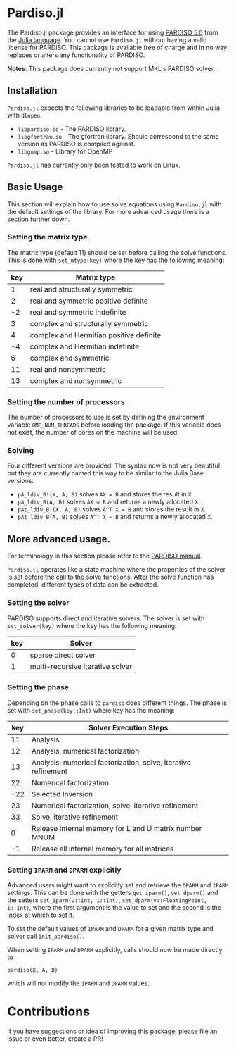 # Pardiso.jl

The Pardiso.jl package provides an interface for using [PARDISO 5.0](http://www.pardiso-project.org/) from the [Julia language](http://julialang.org). You cannot use `Pardiso.jl` without having a valid license for PARDISO. This package is available free of charge and in no way replaces or alters any functionality of PARDISO.

**Notes**: This package does currently not support MKL's PARDISO solver.


## Installation

`Pardiso.jl` expects the following libraries to be loadable from within Julia with `dlopen`.

* `libpardiso.so` - The PARDISO library.
* `libgfortran.so` - The gfortran library. Should correspond to the same version as PARDISO is compiled against.
* `libgomp.so` - Library for OpenMP

`Pardiso.jl`  has currently only been tested to work on Linux.


## Basic Usage

This section will explain how to use solve equations using `Pardiso.jl` with the default settings of the library. For more advanced usage there is a section further down.

### Setting the matrix type

The matrix type (default 11) should be set before calling the solve functions. This is done with `set_mtype(key)` where the key has the following meaning:

| key   | Matrix type                               |
|----   |-----------------------------------------  |
| 1     | real and structurally symmetric           |
| 2     | real and symmetric positive definite      |
| -2    | real and symmetric indefinite             |
| 3     | complex and structurally symmetric        |
| 4     | complex and Hermitian positive definite   |
| -4    | complex and Hermitian indefinite          |
| 6     | complex and symmetric                     |
| 11    | real and nonsymmetric                     |
| 13    | complex and nonsymmetric                  |


### Setting the number of processors

The number of processors to use is set by defining the environment variable `OMP_NUM_THREADS` before loading the package. If this variable does not exist, the number of cores on the machine will be used.


### Solving

Four different versions are provided. The syntax now is not very beautiful but they are currently named this way to be similar to the Julia Base versions.

* `pA_ldiv_B!(X, A, B)` solves `AX = B` and stores the result in `X`.
* `pA_ldiv_B(A, B)` solves `AX = B` and returns a newly allocated `X`.
* `pAt_ldiv_B!(X, A, B)` solves `A^T X = B` and stores the result in `X`.
* `pAt_ldiv_B(A, B)` solves `A^T X = B` and returns a newly allocated `X`.


## More advanced usage.

For terminology in this section please refer to the [PARDISO manual](http://www.pardiso-project.org/manual/manual.pdf).

`Pardiso.jl` operates like a state machine where the properties of the solver is set before the call to the solve functions. After the solve function has completed, different types of data can be extracted.

### Setting the solver
PARDISO supports direct and iterative solvers. The solver is set with `set_solver(key)` where the key has the following meaning:

| key | Solver                           |
|-----|----------------------------------|
| 0   | sparse direct solver             |
| 1   | multi-recursive iterative solver |


### Setting the phase

Depending on the phase calls to `pardiso` does different things. The phase is set with `set_phase(key::Int)` where key has the meaning:

| key   | Solver Execution Steps                                         |
|-------|----------------------------------------------------------------|
| 11    | Analysis                                                       |
| 12    | Analysis, numerical factorization                              |
| 13    | Analysis, numerical factorization, solve, iterative refinement |
| 22    | Numerical factorization                                        |
| -22   | Selected Inversion                                             |
| 23    | Numerical factorization, solve, iterative refinement           |
| 33    | Solve, iterative refinement                                    |
| 0     | Release internal memory for L and U matrix number MNUM         |
| -1    | Release all internal memory for all matrices                   |

### Setting `IPARM` and `DPARM` explicitly
Advanced users might want to explicitly set and retrieve the `DPARM` and `IPARM` settings.
This can be done with the getters `get_iparm()`, `get_dparm()` and the setters `set_iparm(v::Int, i::Int)`, `set_dparm(v::FloatingPoint, i::Int)`, where the first argument is the value to set and the second is the index at which to set it.

To set the default values of `IPARM` and `DPARM` for a given matrix type and solver call `init_pardiso()`.

When setting `IPARM` and `DPARM` explicitly, calls should now be made directly to
```
pardiso(X, A, B)
```
which will not modify the `IPARM` and `DPARM` values.

# Contributions

If you have suggestions or idea of improving this package, please file an issue or even better, create a PR!

